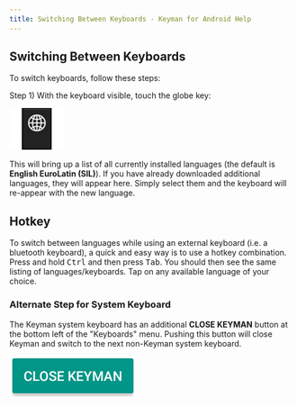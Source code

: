 ```yaml
---
title: Switching Between Keyboards - Keyman for Android Help
---
```


## Switching Between Keyboards
To switch keyboards, follow these steps:

Step 1)
With the keyboard visible, touch the globe key:

![](../android_images/globe-ap.png)

This will bring up a list of all currently installed languages (the default is **English EuroLatin (SIL)**). 
If you have already downloaded additional languages, they will appear here.
Simply select them and the keyboard will re-appear with the new language.


## Hotkey
To switch between languages while using an external keyboard (i.e. a bluetooth keyboard), a quick and easy way is to
use a hotkey combination. Press and hold <kbd>Ctrl</kbd> and then press <kbd>Tab</kbd>.
You should then see the same listing of languages/keyboards. Tap on any available language of your choice.

### Alternate Step for System Keyboard

The Keyman system keyboard has an additional **CLOSE KEYMAN** button at the bottom left of
the "Keyboards" menu. Pushing this button will close Keyman and switch to the next non-Keyman system keyboard.

![](../android_images/close-keyman-a.png)
